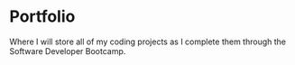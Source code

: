 # Portfolio 
Where I will store all of my coding projects as I complete them through the Software Developer Bootcamp.
